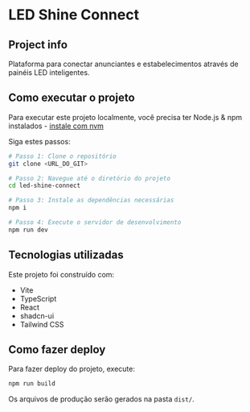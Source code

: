 # LED Shine Connect

## Project info

Plataforma para conectar anunciantes e estabelecimentos através de painéis LED inteligentes.

## Como executar o projeto

Para executar este projeto localmente, você precisa ter Node.js & npm instalados - [instale com nvm](https://github.com/nvm-sh/nvm#installing-and-updating)

Siga estes passos:

```sh
# Passo 1: Clone o repositório
git clone <URL_DO_GIT>

# Passo 2: Navegue até o diretório do projeto
cd led-shine-connect

# Passo 3: Instale as dependências necessárias
npm i

# Passo 4: Execute o servidor de desenvolvimento
npm run dev
```

## Tecnologias utilizadas

Este projeto foi construído com:

- Vite
- TypeScript
- React
- shadcn-ui
- Tailwind CSS

## Como fazer deploy

Para fazer deploy do projeto, execute:

```sh
npm run build
```

Os arquivos de produção serão gerados na pasta `dist/`.
